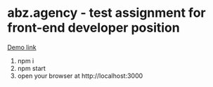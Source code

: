 # abz.agency - test assignment for front-end developer position

[Demo link](https://ymagrelo.github.io/react_task-registration-form/)

1. npm i
2. npm start
3. open your browser at http://localhost:3000
